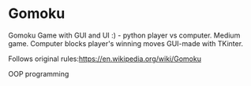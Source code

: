# Gomoku
Gomoku Game with GUI and UI :) - python
player vs computer. Medium game. Computer blocks player's winning moves 
GUI-made with TKinter.

Follows original rules:https://en.wikipedia.org/wiki/Gomoku

OOP programming
